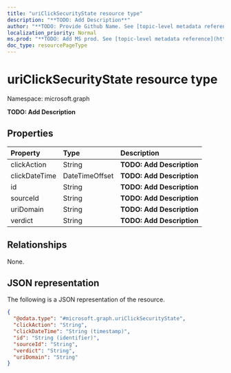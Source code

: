 ```yaml
---
title: "uriClickSecurityState resource type"
description: "**TODO: Add Description**"
author: "**TODO: Provide Github Name. See [topic-level metadata reference](https://msgo.azurewebsites.net/add/document/guidelines/metadata.html#topic-level-metadata)**"
localization_priority: Normal
ms.prod: "**TODO: Add MS prod. See [topic-level metadata reference](https://msgo.azurewebsites.net/add/document/guidelines/metadata.html#topic-level-metadata)**"
doc_type: resourcePageType
---
```


# uriClickSecurityState resource type

Namespace: microsoft.graph

**TODO: Add Description**

## Properties
|Property|Type|Description|
|:---|:---|:---|
|clickAction|String|**TODO: Add Description**|
|clickDateTime|DateTimeOffset|**TODO: Add Description**|
|id|String|**TODO: Add Description**|
|sourceId|String|**TODO: Add Description**|
|uriDomain|String|**TODO: Add Description**|
|verdict|String|**TODO: Add Description**|

## Relationships
None.

## JSON representation
The following is a JSON representation of the resource.
<!-- {
  "blockType": "resource",
  "@odata.type": "microsoft.graph.uriClickSecurityState"
}
-->
``` json
{
  "@odata.type": "#microsoft.graph.uriClickSecurityState",
  "clickAction": "String",
  "clickDateTime": "String (timestamp)",
  "id": "String (identifier)",
  "sourceId": "String",
  "verdict": "String",
  "uriDomain": "String"
}
```

